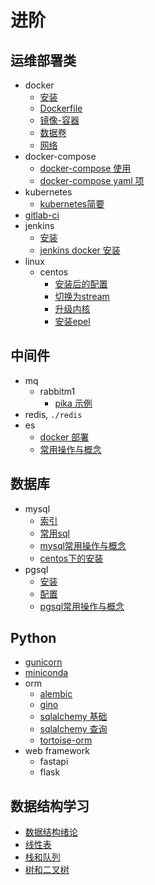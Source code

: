 # 进阶

## 运维部署类

- docker
  - [安装](./docker/install.md)
  - [Dockerfile](./docker/usages/构建之Dockerfile.md)
  - [镜像-容器](./docker/usages/镜像-容器-导出导入.md)
  - [数据卷](./docker/usages/数据卷.md)
  - [网络](./docker/usages/网络.md)
- docker-compose
  - [docker-compose 使用](./docker/compose/0-1.md)
  - [docker-compose yaml 项](./docker/compose/yaml-项.md)
- kubernetes
  - [kubernetes简要](./kubernetes/records-1/0-1-概要基础概念.md)
- [gitlab-ci](./gitlab-ci/start.md)
- jenkins
  - [安装](./jenkins/install.md)
  - [jenkins docker 安装](./jenkins/install-2.md)
- linux
  - centos
    - [安装后的配置](./linux/centos/安装后配置.md)
    - [切换为stream](./linux/centos/切换到stream.md)
    - [升级内核](./linux/centos/升级内核.md)
    - [安装epel](./linux/centos/epel.md)

## 中间件

- mq
  - rabbitm1
    - [pika 示例](./mq/rabbitmq/pika.md)
- redis, `./redis`
- es
  - [docker 部署](./elasticsearch/docker/0-3-docker.md)
  - [常用操作与概念](./elasticsearch/records-1/0-1-概要.md)

## 数据库

- mysql
  - [索引](./database/mysql/索引篇/1-B+Tree.md)
  - [常用sql](./database/mysql/sqls/1.md)
  - [mysql常用操作与概念](./database/mysql/usages/4-mysql-1.md)
  - [centos下的安装](./database/mysql/install.md)
- pgsql
  - [安装](./database/postgresql/install.md)
  - [配置](./database/postgresql/config.md)
  - [pgsql常用操作与概念](./database/postgresql/usages/0-1.md)

## Python

- [gunicorn](./python/gunicorn/settings.py)
- [miniconda](./python/miniconda/安装.md)
- orm
  - [alembic](./python/orm/alembic/2.md)
  - [gino](./python/orm/gino/crud.md)
  - [sqlalchemy 基础](././python/orm/sqlalchemy/sqlalchemy.md)
  - [sqlalchemy 查询](./python/orm/sqlalchemy/sqlalchemy-查询.md)
  - [tortoise-orm](././python/orm/tortoise_orm/0-1-概要.md)
- web framework
  - fastapi
  - flask

## 数据结构学习

- [数据结构绪论](./data_struct/1-数据结构术语.md)
- [线性表](./data_struct/2-线性表.md)
- [栈和队列](./data_struct/3-栈和队列.md)
- [树和二叉树](./data_struct/4-树和二叉树.md)
